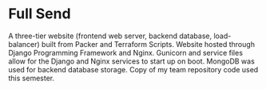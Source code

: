 # Full Send
A three-tier website (frontend web server, backend database, load-balancer) built from Packer and Terraform Scripts. Website hosted through Django Programming Framework and Nginx. Gunicorn and service files allow for the Django and Nginx services to start up on boot. MongoDB was used for backend database storage. Copy of my team repository code used this semester. 
